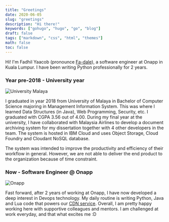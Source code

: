```yaml
---
title: "Greetings"
date: 2020-06-05
slug: "greetings"
description: "Hi there!"
keywords: ["gohugo", "hugo", "go", "blog"]
draft: false
tags: ["markdown", "css", "html", "themes"]
math: false
toc: false
---
```


Hi! I'm Fadhil Yaacob (pronounce [Fa-dale](https://www.howtopronounce.com/fadale/)), a software engineer at Onapp in Kuala Lumpur. I have been writing Python professionally for 2 years.

### Year pre-2018 - University year

![University Malaya](./um.png)

I graduated in year 2018 from University of Malaya in Bachelor of Computer Science majoring in Management Information System. This was where I learned Data Structures (in Java), Web Programming, Security, etc. I graduated with CGPA 3.56 out of 4.00. During my final year at the university, I have collaborated with Malaysia Airlines to develop a document archiving system for my dissertation together with 4 other developers in the team. The system is hosted in IBM Cloud and uses Object Storage, Cloud Foundry and Cloudant NoSQL database. 

The system was intended to improve the productivity and efficiency of their workflow in general. However, we are not able to deliver the end product to the organization because of time constraint.

### Now - Software Engineer @ Onapp

![Onapp](./onapp.png)

Fast forward, after 2 years of working at Onapp, I have now developed a deep interest in Devops technology. My daily routine is writing Python, Java and Lua code that powers our [CDN service](https://onapp.com/onapp-cdn/). Overall, I am pretty happy working here with supportive colleagues and mentors. I am challenged at work everyday, and that what excites me :D
